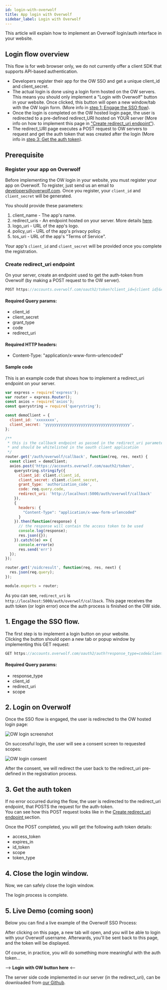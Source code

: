 ```yaml
---
id: login-with-overwolf
title: App login with Overwolf
sidebar_label: Login with Overwolf
---
```


This article will explain how to implement an Overwolf login/auth interface in your website. 

## Login flow overview

This flow is for web browser only, we do not currently offer a client SDK that supports API-based authentication.

* Developers register their app for the OW SSO and get a unique client_id and client_secret.
* The actual login is done using a login form hosted on the OW servers. This means you should only implement a "Login with Overwolf" button in your website. Once clicked, this button will open a new window/tab with the OW login form. (More info in [step 1: Engage the SSO flow](#1-engage-the-sso-flow)).
* Once the login is completed on the OW hosted login page, the user is redirected to a pre-defined redirect_URI hosted on YOUR server (More info on how to implement this page in ["Create redirect_uri endpoint"](#create-redirect_uri-endpoint)).
* The redirect_URI page executes a POST request to OW servers to request and get the auth token that was created after the login (More info in [step 3: Get the auth token](#3-get-the-auth-token)).

## Prerequisite

### Register your app on Overwolf

Before implementing the OW login in your website, you must register your app on Overwolf. To register, just send us an email to developers@overwolf.com. Once you register, your `client_id` and `client_secret` will be generated.

You should provide these parameters:

1. client_name - The app's name.
2. redirect_uris - An endpoint hosted on your server. More details [here](#create-redirect_uri-endpoint).  
3. logo_uri - URL of the app's logo.
4. policy_uri - URL of the app's privacy policy.
5. tos_uri - URL of the app's "Terms of Service".

Your app's `client_id` and `client_secret` will be provided once you complete the registration.

### Create redirect_uri endpoint

On your server, create an endpoint used to get the auth-token from Overwolf (by making a POST request to the OW server).  

```js
POST https://accounts.overwolf.com/oauth2/token?client_id={client id}&client_secret={client secret}&grant_type=authorization_code&code={code that came from request object, e.g: request.query.code}&redirect_uri={redirect_uri}
```

#### Required Query params:

* client_id
* client_secret
* grant_type
* code 
* redirect_uri

#### Required HTTP headers:

* Content-Type: "application/x-www-form-urlencoded"

#### Sample code

This is an example code that shows how to implement a redirect_uri endpoint on your server.

```js
var express = require('express');
var router = express.Router();
const axios = require('axios');
const querystring = require('querystring');

const demoClient = {
  client_id: 'xxxxxxxx',
  client_secret: 'yyyyyyyyyyyyyyyyyyyyyyyyyyyyyyyyyyyyyy',
};

/**
 * this is the callback endpoint as passed in the redirect_uri parameter
 * and should be whitelisted in the oauth client application
 */
router.get('/auth/overwolf/callback', function(req, res, next) {
  const client = demoClient;
  axios.post('https://accounts.overwolf.com/oauth2/token',
    querystring.stringify({
      client_id: client.client_id,
      client_secret: client.client_secret,
      grant_type: 'authorization_code',
      code: req.query.code,
      redirect_uri: 'http://localhost:5000/auth/overwolf/callback'
    }),
    {
      headers: {
        "Content-Type": "application/x-www-form-urlencoded"
      }
    }).then(function(response) {
      // the response will contain the access token to be used
      console.log(response);
      res.json({});
    }).catch((e) => {
      console.error(e)
      res.send('err')
  });
});

router.get('/oidcresult', function(req, res, next) {
  res.json(req.query);
});

module.exports = router;
```

As you can see, `redirect_uri` is `http://localhost:5000/auth/overwolf/callback`. This page receives the auth token (or login error) once the auth process is finished on the OW side.


## 1. Engage the SSO flow.

The first step is to implement a login button on your website.  
Clicking the button should open a new tab or popup window by implementing this GET request:

```js
GET https://accounts.overwolf.com/oauth2/auth?response_type=code&client_id={client id}&redirect_uri={redirect_uri}&scope={desired scope separated by '+', e.g: openid+profile+email}
```  

#### Required Query params:

* response_type
* client_id
* redirect_uri
* scope

## 2. Login on Overwolf

Once the SSO flow is engaged, the user is redirected to the OW hosted login page:

![OW login screenshot](assets/ow_login.png)

On successful login, the user will see a consent screen to requested scopes:

![OW login consent](assets/ow_login_consent.png)

After the consent, we will redirect the user back to the redirect_uri pre-defined in the registration process.

## 3. Get the auth token

If no error occurred during the flow, the user is redirected to the redirect_uri endpoint, that POSTS the request for the auth-token.  
You can see how this POST request looks like in the [Create redirect_uri endpoint
](#create-redirect_uri-endpoint) section.

Once the POST completed, you will get the following auth token details:

* access_token
* expires_in
* id_token
* scope
* token_type

## 4. Close the login window.

Now, we can safely close the login window.

The login process is complete.

## 5. Live Demo (coming soon)

Below you can find a live example of the Overwolf SSO Process:

After clicking on this page, a new tab will open, and you will be able to login with your Overwolf username. Afterwards, you'll be sent back to this page, and the token will be displayed. 

Of course, in practice, you will do something more meaningful with the auth token...

--> **Login with OW button here** <--

The server side code implemented in our server (in the redirect_uri), can be downloaded from [our Github]().
